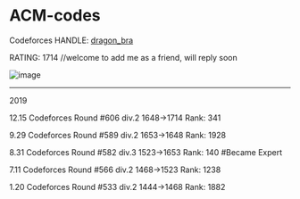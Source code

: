 # ACM-codes

Codeforces HANDLE: [dragon_bra](https://codeforces.com/profile/dragon_bra) 

RATING: 1714  //welcome to add me as a friend, will reply soon

![image](https://github.com/dragonbra/acm-codes/blob/master/Codeforces/Ratings/Rd.606.png)

---

2019

12.15 Codeforces Round #606 div.2	1648→1714	Rank: 341

9.29 Codeforces Round #589 div.2	1653→1648	Rank: 1928

8.31 Codeforces Round #582 div.3	1523→1653	Rank: 140	#Became Expert

7.11 Codeforces Round #566 div.2	1468→1523	Rank: 1238

1.20 Codeforces Round #533 div.2	1444→1468	Rank: 1882